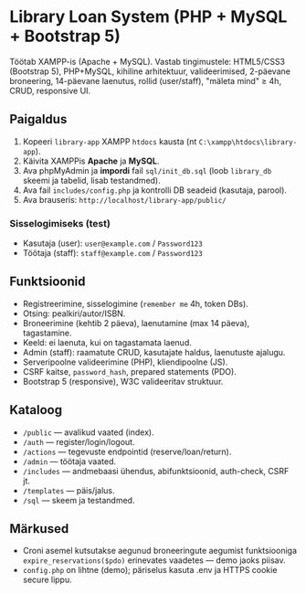 # Library Loan System (PHP + MySQL + Bootstrap 5)

Töötab XAMPP-is (Apache + MySQL). Vastab tingimustele: HTML5/CSS3 (Bootstrap 5), PHP+MySQL, kihiline arhitektuur, valideerimised, 2-päevane broneering, 14-päevane laenutus, rollid (user/staff), "mäleta mind" ≥ 4h, CRUD, responsive UI.

## Paigaldus
1. Kopeeri `library-app` XAMPP `htdocs` kausta (nt `C:\xampp\htdocs\library-app`).
2. Käivita XAMPPis **Apache** ja **MySQL**.
3. Ava phpMyAdmin ja **impordi** fail `sql/init_db.sql` (loob `library_db` skeemi ja tabelid, lisab testandmed).
4. Ava fail `includes/config.php` ja kontrolli DB seadeid (kasutaja, parool).
5. Ava brauseris: `http://localhost/library-app/public/`

### Sisselogimiseks (test)
- Kasutaja (user): `user@example.com` / `Password123`
- Töötaja (staff): `staff@example.com` / `Password123`

## Funktsioonid
- Registreerimine, sisselogimine (`remember me` 4h, token DBs).
- Otsing: pealkiri/autor/ISBN.
- Broneerimine (kehtib 2 päeva), laenutamine (max 14 päeva), tagastamine.
- Keeld: ei laenuta, kui on tagastamata laenud.
- Admin (staff): raamatute CRUD, kasutajate haldus, laenutuste ajalugu.
- Serveripoolne valideerimine (PHP), kliendipoolne (JS).
- CSRF kaitse, `password_hash`, prepared statements (PDO).
- Bootstrap 5 (responsive), W3C valideeritav struktuur.

## Kataloog
- `/public` — avalikud vaated (index).
- `/auth` — register/login/logout.
- `/actions` — tegevuste endpointid (reserve/loan/return).
- `/admin` — töötaja vaated.
- `/includes` — andmebaasi ühendus, abifunktsioonid, auth-check, CSRF jt.
- `/templates` — päis/jalus.
- `/sql` — skeem ja testandmed.

## Märkused
- Croni asemel kutsutakse aegunud broneeringute aegumist funktsiooniga `expire_reservations($pdo)` erinevates vaadetes — demo jaoks piisav.
- `config.php` on lihtne (demo); päriselus kasuta .env ja HTTPS cookie secure lippu.
